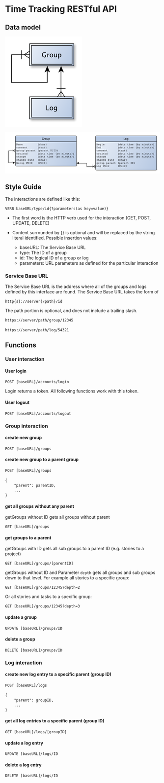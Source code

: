 # Time Tracking RESTful API


## Data model

![simple ORM](ERM-simple.png)

![data model](ERM-details.png)

## Style Guide

The interactions are defined like this:

	VERB baseURL/type/id{?parameters(as key=value)}

- The first word is the HTTP verb used for the interaction (GET, POST, UPDATE, DELETE)

- Content surrounded by {} is optional and will be replaced by the string literal identified. Possible insertion values:

	- baseURL: The Service Base URL
	- type: The ID of a group
	- id: The logical ID of a group or log
	- parameters: URL parameters as defined for the particular interaction

### Service Base URL 

The Service Base URL is the address where all of the groups and logs defined by this interface are found. The Service Base URL takes the form of

	http{s}://server{/path}/id

The path portion is optional, and does not include a trailing slash.

	https://server/path/group/12345

	https://server/path/log/54321

## Functions

### User interaction

#### User login

	POST [baseURL]/accounts/login

Login returns a token. All following functions work with this token.

#### User logout

	POST [baseURL]/accounts/logout

### Group interaction


#### create new group

	POST [baseURL]/groups
	
#### create new group to a parent group

	POST [baseURL]/groups
	
	{
		"parent": parentID,
		...
	}

#### get all groups without any parent

getGroups without ID gets all groups without parent

	GET [baseURL]/groups

#### get groups to a parent

getGroups with ID gets all sub groups to a parent ID (e.g. stories to a project)

	GET [baseURL]/groups/[parentID] 

getGroups without ID and Parameter `depth` gets all groups and sub groups down to that level. For example all stories to a specific group:

	GET [baseURL]/groups/12345?depth=2

Or all stories and tasks to a specific group:

	GET [baseURL]/groups/12345?depth=3

#### update a group

	UPDATE [baseURL]/groups/ID

#### delete a group

	DELETE [baseURL]/groups/ID

### Log interaction

#### create new log entry to a specific parent (group ID)

	POST [baseURL]/logs
	
	{
		"parent": groupID,
		...
	}
	
#### get all log entries to a specific parent (group ID)

	GET [baseURL]/logs/[groupID]

#### update a log entry

	UPDATE [baseURL]/logs/ID

#### delete a log entry

	DELETE [baseURL]/logs/ID
